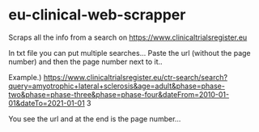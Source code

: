 # eu-clinical-web-scrapper
Scraps all the info from a search on https://www.clinicaltrialsregister.eu


In txt file you can put multiple searches... Paste the url (without the page number) and then the page number next to it..

Example.) https://www.clinicaltrialsregister.eu/ctr-search/search?query=amyotrophic+lateral+sclerosis&age=adult&phase=phase-two&phase=phase-three&phase=phase-four&dateFrom=2010-01-01&dateTo=2021-01-01 3

You see the url and at the end is the page number...
